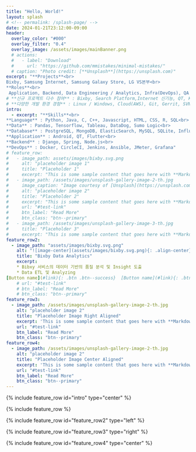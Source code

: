 ```yaml
---
title: "Hello, World!"
layout: splash
# <!-- permalink: /splash-page/ -->
date: 2024-01-21T23:12:00-09:00
header:
  overlay_color: "#000"
  overlay_filter: "0.4"
  overlay_image: /assets/images/mainBanner.png
  # actions:
  #   - label: "Download"
  #     url: "https://github.com/mmistakes/minimal-mistakes/"
  # caption: "Photo credit: [**Unsplash**](https://unsplash.com)"
excerpt: "**Projects**<br>
Bixby, Samsung Internet, Samsung Galaxy Store, LG VS본부<br>
**Roles**<br>
 Application, Backend, Data Engineering / Analytics, Infra(DevOps), QA 등"
# **신규 프로젝트 다수 참여** : Bixby, Search Platform,Internet 신기능, QT, KTD 멘토링 등<br>
# **다양한 개발 환경 경험** : Linux / Windows, Cloud(AWS), Git, Gerrit, SVN, AOS, Jira, Confluence, Slack 등<br>"
intro:
  - excerpt: "**Skills**<br>
**Language** : Python, Java, C, C++, Javascript, HTML, CSS, R, SQL<br>
**Data** : Pandas, Tensorflow, Tableau, DataDog, Sumo Logic<br>
**Database** : PostgreSQL, MongoDB, ElasticSearch, MySQL, SQLite, InfluxDB, Redshift<br>
**Application** : Android, QT, Flutter<br>
**Backend** : Django, Spring, Node.js<br>
**DevOps** : Docker, CircleCI, Jenkins, Ansible, JMeter, Grafana"
# feature_row:
#   - image_path: assets/images/bixby.svg.png
#     alt: "placeholder image 1"
#     title: "Placeholder 1"
#     excerpt: "This is some sample content that goes here with **Markdown** formatting."
#   - image_path: /assets/images/unsplash-gallery-image-2-th.jpg
#     image_caption: "Image courtesy of [Unsplash](https://unsplash.com/)"
#     alt: "placeholder image 2"
#     title: "Placeholder 2"
#     excerpt: "This is some sample content that goes here with **Markdown** formatting."
#     url: "#test-link"
#     btn_label: "Read More"
#     btn_class: "btn--primary"
#   - image_path: /assets/images/unsplash-gallery-image-3-th.jpg
#     title: "Placeholder 3"
#     excerpt: "This is some sample content that goes here with **Markdown** formatting."
feature_row2:
  - image_path: "assets/images/bixby.svg.png"
    alt: "![image-center](assets/images/bixby.svg.png){: .align-center}"
    title: "Bixby Data Analytics"
    excerpt: 
    * Bibxy 서비스의 데이터 기반의 품질 분석 및 Insight 도출 
    * Data ETL 및 Analyzing
[Button name](#link){: .btn .btn--success}  [Button name](#link){: .btn .btn--success}  [Button name](#link){: .btn .btn--success}  [Button name](#link){: .btn .btn--success}  [Button name](#link){: .btn .btn--success}  [Button name](#link){: .btn .btn--success}  [Button name](#link){: .btn .btn--success}
    # url: "#test-link"
    # btn_label: "Read More"
    # btn_class: "btn--primary"
feature_row3:
  - image_path: /assets/images/unsplash-gallery-image-2-th.jpg
    alt: "placeholder image 2"
    title: "Placeholder Image Right Aligned"
    excerpt: 'This is some sample content that goes here with **Markdown** formatting. Right aligned with `type="right"`'
    url: "#test-link"
    btn_label: "Read More"
    btn_class: "btn--primary"
feature_row4:
  - image_path: /assets/images/unsplash-gallery-image-2-th.jpg
    alt: "placeholder image 2"
    title: "Placeholder Image Center Aligned"
    excerpt: 'This is some sample content that goes here with **Markdown** formatting. Centered with `type="center"`'
    url: "#test-link"
    btn_label: "Read More"
    btn_class: "btn--primary"
---
```


{% include feature_row id="intro" type="center" %}

{% include feature_row %}

{% include feature_row id="feature_row2" type="left" %}


{% include feature_row id="feature_row3" type="right" %}

{% include feature_row id="feature_row4" type="center" %}

